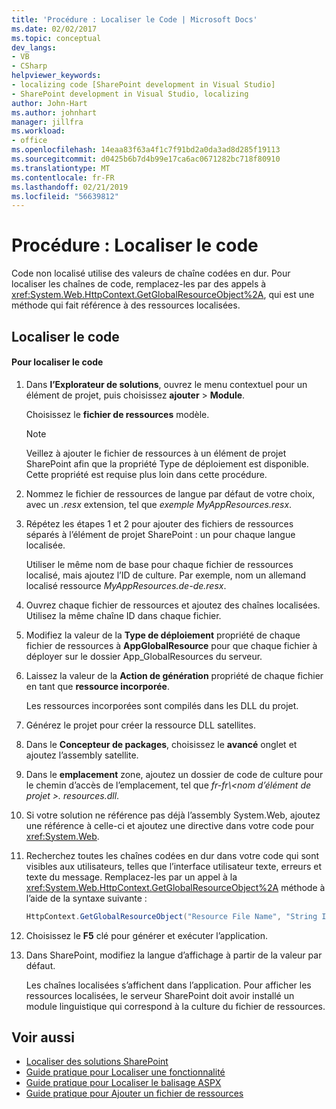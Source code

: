 ```yaml
---
title: 'Procédure : Localiser le Code | Microsoft Docs'
ms.date: 02/02/2017
ms.topic: conceptual
dev_langs:
- VB
- CSharp
helpviewer_keywords:
- localizing code [SharePoint development in Visual Studio]
- SharePoint development in Visual Studio, localizing
author: John-Hart
ms.author: johnhart
manager: jillfra
ms.workload:
- office
ms.openlocfilehash: 14eaa83f63a4f1c7f91bd2a0da3ad8d285f19113
ms.sourcegitcommit: d0425b6b7d4b99e17ca6ac0671282bc718f80910
ms.translationtype: MT
ms.contentlocale: fr-FR
ms.lasthandoff: 02/21/2019
ms.locfileid: "56639812"
---
```

# <a name="how-to-localize-code"></a>Procédure : Localiser le code
  Code non localisé utilise des valeurs de chaîne codées en dur. Pour localiser les chaînes de code, remplacez-les par des appels à <xref:System.Web.HttpContext.GetGlobalResourceObject%2A>, qui est une méthode qui fait référence à des ressources localisées.

## <a name="localize-code"></a>Localiser le code

#### <a name="to-localize-code"></a>Pour localiser le code

1.  Dans **l’Explorateur de solutions**, ouvrez le menu contextuel pour un élément de projet, puis choisissez **ajouter** > **Module**.

     Choisissez le **fichier de ressources** modèle.

    > [!NOTE]
    >  Veillez à ajouter le fichier de ressources à un élément de projet SharePoint afin que la propriété Type de déploiement est disponible. Cette propriété est requise plus loin dans cette procédure.

2.  Nommez le fichier de ressources de langue par défaut de votre choix, avec un *.resx* extension, tel que *exemple MyAppResources.resx*.

3.  Répétez les étapes 1 et 2 pour ajouter des fichiers de ressources séparés à l’élément de projet SharePoint : un pour chaque langue localisée.

     Utiliser le même nom de base pour chaque fichier de ressources localisé, mais ajoutez l’ID de culture. Par exemple, nom un allemand localisé ressource *MyAppResources.de-de.resx*.

4.  Ouvrez chaque fichier de ressources et ajoutez des chaînes localisées. Utilisez la même chaîne ID dans chaque fichier.

5.  Modifiez la valeur de la **Type de déploiement** propriété de chaque fichier de ressources à **AppGlobalResource** pour que chaque fichier à déployer sur le dossier App_GlobalResources du serveur.

6.  Laissez la valeur de la **Action de génération** propriété de chaque fichier en tant que **ressource incorporée**.

     Les ressources incorporées sont compilés dans les DLL du projet.

7.  Générez le projet pour créer la ressource DLL satellites.

8.  Dans le **Concepteur de packages**, choisissez le **avancé** onglet et ajoutez l’assembly satellite.

9. Dans le **emplacement** zone, ajoutez un dossier de code de culture pour le chemin d’accès de l’emplacement, tel que *fr-fr\\\<nom d’élément de projet >. resources.dll*.

10. Si votre solution ne référence pas déjà l’assembly System.Web, ajoutez une référence à celle-ci et ajoutez une directive dans votre code pour <xref:System.Web>.

11. Recherchez toutes les chaînes codées en dur dans votre code qui sont visibles aux utilisateurs, telles que l’interface utilisateur texte, erreurs et texte du message. Remplacez-les par un appel à la <xref:System.Web.HttpContext.GetGlobalResourceObject%2A> méthode à l’aide de la syntaxe suivante :

    ```csharp
    HttpContext.GetGlobalResourceObject("Resource File Name", "String ID")
    ```

12. Choisissez le **F5** clé pour générer et exécuter l’application.

13. Dans SharePoint, modifiez la langue d’affichage à partir de la valeur par défaut.

     Les chaînes localisées s’affichent dans l’application. Pour afficher les ressources localisées, le serveur SharePoint doit avoir installé un module linguistique qui correspond à la culture du fichier de ressources.

## <a name="see-also"></a>Voir aussi
- [Localiser des solutions SharePoint](../sharepoint/localizing-sharepoint-solutions.md)
- [Guide pratique pour Localiser une fonctionnalité](../sharepoint/how-to-localize-a-feature.md)
- [Guide pratique pour Localiser le balisage ASPX](../sharepoint/how-to-localize-aspx-markup.md)
- [Guide pratique pour Ajouter un fichier de ressources](../sharepoint/how-to-add-a-resource-file.md)
